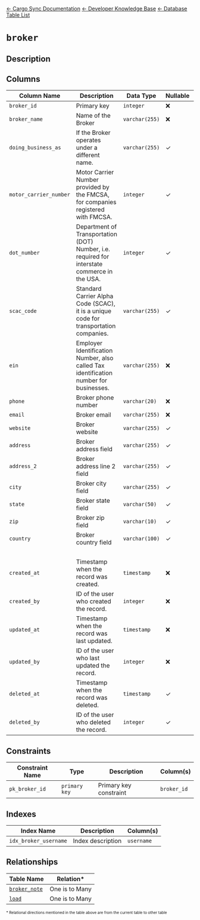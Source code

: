 [← Cargo Sync Documentation](../../../../readme.md) [← Developer Knowledge Base](../../readme.md) [← Database Table List](../database-design.md)

# `broker`

## Description

## Columns

|Column Name|Description|Data Type|Nullable|Default|
|-|-|-|-|-|
|`broker_id`|Primary key|`integer`|❌||
|`broker_name`|Name of the Broker|`varchar(255)`|❌||
|`doing_business_as`|If the Broker operates under a different name.|`varchar(255)`|✓|`null`|
|`motor_carrier_number`|Motor Carrier Number provided by the FMCSA, for companies registered with FMCSA.|`integer`|✓|`null`|
|`dot_number`|Department of Transportation (DOT) Number, i.e. required for interstate commerce in the USA.|`integer`|✓|`null`|
|`scac_code`|Standard Carrier Alpha Code (SCAC), it is a unique code for transportation companies.|`varchar(255)`|✓|`null`|
|`ein`|Employer Identification Number, also called Tax identification number for businesses.|`varchar(255)`|❌|
|`phone`|Broker phone number|`varchar(20)`|❌||
|`email`|Broker email|`varchar(255)`|❌||
|`website`|Broker website|`varchar(255)`|✓|`null`|
|`address`|Broker address field|`varchar(255)`|✓|`null`|
|`address_2`|Broker address line 2 field|`varchar(255)`|✓|`null`|
|`city`|Broker city field|`varchar(255)`|✓|`null`|
|`state`|Broker state field|`varchar(50)`|✓|`null`|
|`zip`|Broker zip field|`varchar(10)`|✓|`null`|
|`country`|Broker country field|`varchar(100)`|✓|`null`|
|&nbsp;|
|`created_at`|Timestamp when the record was created.|`timestamp`|❌|`current_timestamp`|
|`created_by`|ID of the user who created the record.|`integer`|❌|-1|
|`updated_at`|Timestamp when the record was last updated.|`timestamp`|❌|`current_timestamp`|
|`updated_by`|ID of the user who last updated the record.|`integer`|❌|-1|
|`deleted_at`|Timestamp when the record was deleted.|`timestamp`|✓|`null`|
|`deleted_by`|ID of the user who deleted the record.|`integer`|✓|`null`|

## Constraints

|Constraint Name|Type|Description|Column(s)|
|--|--|--|--|
|`pk_broker_id`|`primary key`|Primary key constraint|`broker_id`|

## Indexes

|Index Name|Description|Column(s)|
|-|-|-|
|`idx_broker_username`|Index description|`username`|

## Relationships

|Table Name|Relation*|
|-|-|
|[`broker_note`](./broker-note-table.md)|One is to Many|
|[`load`](./load-table.md)|One is to Many|


<span style="font-size:10px">\* Relational directions mentioned in the table above are from the current table to other table</span>